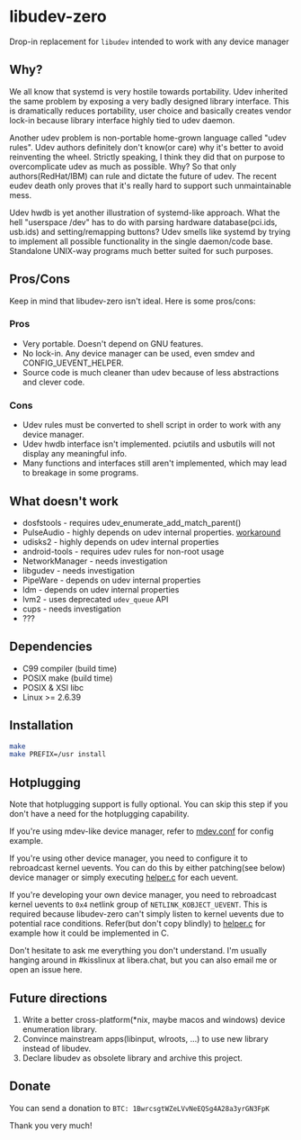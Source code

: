 # libudev-zero

Drop-in replacement for `libudev` intended to work with any device manager

## Why?

We all know that systemd is very hostile towards portability. Udev inherited
the same problem by exposing a very badly designed library interface. This is
dramatically reduces portability, user choice and basically creates vendor
lock-in because library interface highly tied to udev daemon.

Another udev problem is non-portable home-grown language called "udev rules".
Udev authors definitely don't know(or care) why it's better to avoid reinventing
the wheel. Strictly speaking, I think they did that on purpose to overcomplicate
udev as much as possible. Why? So that only authors(RedHat/IBM) can rule and dictate
the future of udev. The recent eudev death only proves that it's really hard to
support such unmaintainable mess.

Udev hwdb is yet another illustration of systemd-like approach. What the hell
"userspace /dev" has to do with parsing hardware database(pci.ids, usb.ids)
and setting/remapping buttons? Udev smells like systemd by trying to implement
all possible functionality in the single daemon/code base. Standalone UNIX-way
programs much better suited for such purposes.

## Pros/Cons

Keep in mind that libudev-zero isn't ideal. Here is some pros/cons:

### Pros

* Very portable. Doesn't depend on GNU features.
* No lock-in. Any device manager can be used, even smdev and CONFIG_UEVENT_HELPER.
* Source code is much cleaner than udev because of less abstractions and clever code.

### Cons

* Udev rules must be converted to shell script in order to work with any device manager.
* Udev hwdb interface isn't implemented. pciutils and usbutils will not display any meaningful info.
* Many functions and interfaces still aren't implemented, which may lead to breakage in some programs.

## What doesn't work

* dosfstools - requires udev_enumerate_add_match_parent()
* PulseAudio - highly depends on udev internal properties. [workaround](https://gist.github.com/capezotte/03ee5548218e819b06459819bb120b4b#pulseaudio)
* udisks2 - highly depends on udev internal properties
* android-tools - requires udev rules for non-root usage
* NetworkManager - needs investigation
* libgudev - needs investigation
* PipeWare - depends on udev internal properties
* ldm - depends on udev internal properties
* lvm2 - uses deprecated `udev_queue` API
* cups - needs investigation
* ???

## Dependencies

* C99 compiler (build time)
* POSIX make (build time)
* POSIX & XSI libc
* Linux >= 2.6.39

## Installation

```sh
make
make PREFIX=/usr install
```

## Hotplugging

Note that hotplugging support is fully optional. You can skip
this step if you don't have a need for the hotplugging capability.

If you're using mdev-like device manager, refer to [mdev.conf](contrib/mdev.conf)
for config example.

If you're using other device manager, you need to configure it to rebroadcast
kernel uevents. You can do this by either patching(see below) device manager
or simply executing [helper.c](contrib/helper.c) for each uevent.

If you're developing your own device manager, you need to rebroadcast kernel
uevents to `0x4` netlink group of `NETLINK_KOBJECT_UEVENT`. This is required
because libudev-zero can't simply listen to kernel uevents due to potential
race conditions. Refer(but don't copy blindly) to [helper.c](contrib/helper.c)
for example how it could be implemented in C.

Don't hesitate to ask me everything you don't understand. I'm usually hanging
around in #kisslinux at libera.chat, but you can also email me or open an issue here.

## Future directions

1. Write a better cross-platform(*nix, maybe macos and windows) device enumeration library.
2. Convince mainstream apps(libinput, wlroots, ...) to use new library instead of libudev.
3. Declare libudev as obsolete library and archive this project.

## Donate

You can send a donation to `BTC: 1BwrcsgtWZeLVvNeEQSg4A28a3yrGN3FpK`

Thank you very much!
